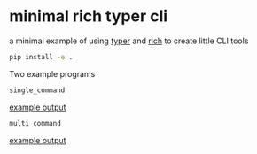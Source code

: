 # minimal rich typer cli

a minimal example of using [typer](https://typer.tiangolo.com/) and [rich](https://github.com/willmcgugan/rich)
to create little CLI tools

```sh
pip install -e .
```

Two example programs
```sh
single_command
```
[example output](./single_command_output.html)

```sh
multi_command
```
[example output](./multi_command_output.html)


